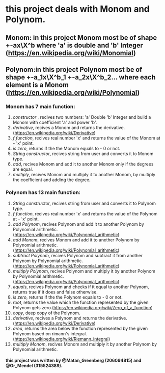 # this project deals with Monom and Polynom.

## Monom: in this project Monom most be of shape +-ax\X^b where 'a' is double and 'b' Integer (https://en.wikipedia.org/wiki/Monomial)

## Polynom:in this project Polynom most be of shape +-a_1x\X^b_1 +-a_2x\X^b_2... where each element is a Monom (https://en.wikipedia.org/wiki/Polynomial)

### Monom has 7 main function:
1) *constructor* , recives two numbers: 'a' Double 'b' Integer and build a Monom with coefficient 'a' and power 'b'.
2) *derivative*, recives a Monom and returns the derivative. (https://en.wikipedia.org/wiki/Derivative)
3) *f function*, recives real number 'x' and returns the value of the Monom at - 'x' point.
4) *is zero*, returns if the the Monom equals to - 0 or not.
5) *String constructor*, recives string from user and converts it to Monom type.
6) *add*, recives Monom and add it to another Monom only if the degrees are equal.
7) *multiply*, recives Monom and multiply it to another Monom, by multiply the coefficient and adding the degree.

### Polynom has 13 main function:
1) *String constructor*, recives string from user and converts it to Polynom type.
2) *f function*, recives real number 'x' and returns the value of the Polynom at - 'x' point.
3) *add Polynom*, recives Polynom and add it to another Polynom by Polynomial arithmetic. (https://en.wikipedia.org/wiki/Polynomial_arithmetic)
4) *add Monom*, recives Monom and add it to another Polynom by Polynomial arithmetic. (https://en.wikipedia.org/wiki/Polynomial_arithmetic)
5) *subtract Polynom*, recives Polynom and subtract it from another Polynom by Polynomial arithmetic. (https://en.wikipedia.org/wiki/Polynomial_arithmetic)
6) *multiply Polynom*, recives Polynom and multiply it by another Polynom by Polynomial arithmetic. (https://en.wikipedia.org/wiki/Polynomial_arithmetic)
7) *equals*, recives Polynom and checks if it equal to another Polynom, returns true if it does and false otherwise.
8) *is zero*, returns if the the Polynom equals to - 0 or not.
9) *root*, returns the value which the function represented by the given Polynom gets zero.(https://en.wikipedia.org/wiki/Zero_of_a_function)
10) *copy*, deep copy of the Polynom.
11) *derivative*, recives a Polynom and returns the derivative. (https://en.wikipedia.org/wiki/Derivative)
12) *area*, returns the area below the function represented by the given Polynom based on rimann's integral.(https://en.wikipedia.org/wiki/Riemann_integral)
13) *multiply Monom*, recives Monom and multiply it by another Polynom by Polynomial arithmetic.

#### this project was written by @Matan_Greenberg (206094815) and @Or_Mendel (315524389).

